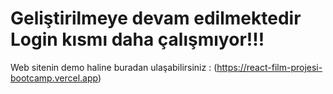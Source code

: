 # Geliştirilmeye devam edilmektedir Login kısmı daha çalışmıyor!!!

Web sitenin demo haline buradan ulaşabilirsiniz :  (https://react-film-projesi-bootcamp.vercel.app)


